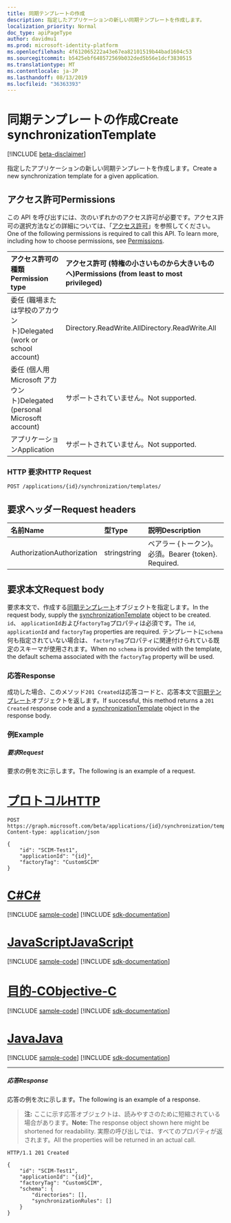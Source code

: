 ```yaml
---
title: 同期テンプレートの作成
description: 指定したアプリケーションの新しい同期テンプレートを作成します。
localization_priority: Normal
doc_type: apiPageType
author: davidmu1
ms.prod: microsoft-identity-platform
ms.openlocfilehash: 4f612065222a43e67ea82101519b44bad1604c53
ms.sourcegitcommit: b5425ebf648572569b032ded5b56e1dcf3830515
ms.translationtype: MT
ms.contentlocale: ja-JP
ms.lasthandoff: 08/13/2019
ms.locfileid: "36363393"
---
```

# <a name="create-synchronizationtemplate"></a><span data-ttu-id="356e0-103">同期テンプレートの作成</span><span class="sxs-lookup"><span data-stu-id="356e0-103">Create synchronizationTemplate</span></span>

[!INCLUDE [beta-disclaimer](../../includes/beta-disclaimer.md)]

<span data-ttu-id="356e0-104">指定したアプリケーションの新しい同期テンプレートを作成します。</span><span class="sxs-lookup"><span data-stu-id="356e0-104">Create a new synchronization template for a given application.</span></span>

## <a name="permissions"></a><span data-ttu-id="356e0-105">アクセス許可</span><span class="sxs-lookup"><span data-stu-id="356e0-105">Permissions</span></span>
<span data-ttu-id="356e0-p101">この API を呼び出すには、次のいずれかのアクセス許可が必要です。アクセス許可の選択方法などの詳細については、「[アクセス許可](/graph/permissions-reference)」を参照してください。</span><span class="sxs-lookup"><span data-stu-id="356e0-p101">One of the following permissions is required to call this API. To learn more, including how to choose permissions, see [Permissions](/graph/permissions-reference).</span></span>

|<span data-ttu-id="356e0-108">アクセス許可の種類</span><span class="sxs-lookup"><span data-stu-id="356e0-108">Permission type</span></span>                        | <span data-ttu-id="356e0-109">アクセス許可 (特権の小さいものから大きいものへ)</span><span class="sxs-lookup"><span data-stu-id="356e0-109">Permissions (from least to most privileged)</span></span>              |
|:--------------------------------------|:---------------------------------------------------------|
|<span data-ttu-id="356e0-110">委任 (職場または学校のアカウント)</span><span class="sxs-lookup"><span data-stu-id="356e0-110">Delegated (work or school account)</span></span>     |<span data-ttu-id="356e0-111">Directory.ReadWrite.All</span><span class="sxs-lookup"><span data-stu-id="356e0-111">Directory.ReadWrite.All</span></span>  |
|<span data-ttu-id="356e0-112">委任 (個人用 Microsoft アカウント)</span><span class="sxs-lookup"><span data-stu-id="356e0-112">Delegated (personal Microsoft account)</span></span> |<span data-ttu-id="356e0-113">サポートされていません。</span><span class="sxs-lookup"><span data-stu-id="356e0-113">Not supported.</span></span>|
|<span data-ttu-id="356e0-114">アプリケーション</span><span class="sxs-lookup"><span data-stu-id="356e0-114">Application</span></span>                            |<span data-ttu-id="356e0-115">サポートされていません。</span><span class="sxs-lookup"><span data-stu-id="356e0-115">Not supported.</span></span>| 

### <a name="http-request"></a><span data-ttu-id="356e0-116">HTTP 要求</span><span class="sxs-lookup"><span data-stu-id="356e0-116">HTTP Request</span></span>
<!-- { "blockType": "ignored" } -->
```http
POST /applications/{id}/synchronization/templates/
```

## <a name="request-headers"></a><span data-ttu-id="356e0-117">要求ヘッダー</span><span class="sxs-lookup"><span data-stu-id="356e0-117">Request headers</span></span>

| <span data-ttu-id="356e0-118">名前</span><span class="sxs-lookup"><span data-stu-id="356e0-118">Name</span></span>           | <span data-ttu-id="356e0-119">型</span><span class="sxs-lookup"><span data-stu-id="356e0-119">Type</span></span>    | <span data-ttu-id="356e0-120">説明</span><span class="sxs-lookup"><span data-stu-id="356e0-120">Description</span></span>|
|:---------------|:--------|:-----------|
| <span data-ttu-id="356e0-121">Authorization</span><span class="sxs-lookup"><span data-stu-id="356e0-121">Authorization</span></span>  | <span data-ttu-id="356e0-122">string</span><span class="sxs-lookup"><span data-stu-id="356e0-122">string</span></span>  | <span data-ttu-id="356e0-p102">ベアラー {トークン}。必須。</span><span class="sxs-lookup"><span data-stu-id="356e0-p102">Bearer {token}. Required.</span></span> |

## <a name="request-body"></a><span data-ttu-id="356e0-125">要求本文</span><span class="sxs-lookup"><span data-stu-id="356e0-125">Request body</span></span>

<span data-ttu-id="356e0-126">要求本文で、作成する[同期テンプレート](../resources/synchronization-synchronizationtemplate.md)オブジェクトを指定します。</span><span class="sxs-lookup"><span data-stu-id="356e0-126">In the request body, supply the [synchronizationTemplate](../resources/synchronization-synchronizationtemplate.md) object to be created.</span></span> <span data-ttu-id="356e0-127">`id`、 `applicationId`および`factoryTag`プロパティは必須です。</span><span class="sxs-lookup"><span data-stu-id="356e0-127">The `id`, `applicationId` and `factoryTag` properties are required.</span></span> <span data-ttu-id="356e0-128">テンプレートに`schema`何も指定されていない場合は、 `factoryTag`プロパティに関連付けられている既定のスキーマが使用されます。</span><span class="sxs-lookup"><span data-stu-id="356e0-128">When no `schema` is provided with the template, the default schema associated with the `factoryTag` property will be used.</span></span>

### <a name="response"></a><span data-ttu-id="356e0-129">応答</span><span class="sxs-lookup"><span data-stu-id="356e0-129">Response</span></span>

<span data-ttu-id="356e0-130">成功した場合、このメソッド`201 Created`は応答コードと、応答本文で[同期テンプレート](../resources/synchronization-synchronizationtemplate.md)オブジェクトを返します。</span><span class="sxs-lookup"><span data-stu-id="356e0-130">If successful, this method returns a `201 Created` response code and a [synchronizationTemplate](../resources/synchronization-synchronizationtemplate.md) object in the response body.</span></span>

### <a name="example"></a><span data-ttu-id="356e0-131">例</span><span class="sxs-lookup"><span data-stu-id="356e0-131">Example</span></span>

##### <a name="request"></a><span data-ttu-id="356e0-132">要求</span><span class="sxs-lookup"><span data-stu-id="356e0-132">Request</span></span>
<span data-ttu-id="356e0-133">要求の例を次に示します。</span><span class="sxs-lookup"><span data-stu-id="356e0-133">The following is an example of a request.</span></span>

# <a name="httptabhttp"></a>[<span data-ttu-id="356e0-134">プロトコル</span><span class="sxs-lookup"><span data-stu-id="356e0-134">HTTP</span></span>](#tab/http)
<!-- {
  "blockType": "request",
  "name": "create_synchronizationtemplate_from_synchronization"
}-->
```http
POST https://graph.microsoft.com/beta/applications/{id}/synchronization/templates
Content-type: application/json

{ 
    "id": "SCIM-Test1",
    "applicationId": "{id}",
    "factoryTag": "CustomSCIM"
}
```
# <a name="ctabcsharp"></a>[<span data-ttu-id="356e0-135">C#</span><span class="sxs-lookup"><span data-stu-id="356e0-135">C#</span></span>](#tab/csharp)
[!INCLUDE [sample-code](../includes/snippets/csharp/create-synchronizationtemplate-from-synchronization-csharp-snippets.md)]
[!INCLUDE [sdk-documentation](../includes/snippets/snippets-sdk-documentation-link.md)]

# <a name="javascripttabjavascript"></a>[<span data-ttu-id="356e0-136">JavaScript</span><span class="sxs-lookup"><span data-stu-id="356e0-136">JavaScript</span></span>](#tab/javascript)
[!INCLUDE [sample-code](../includes/snippets/javascript/create-synchronizationtemplate-from-synchronization-javascript-snippets.md)]
[!INCLUDE [sdk-documentation](../includes/snippets/snippets-sdk-documentation-link.md)]

# <a name="objective-ctabobjc"></a>[<span data-ttu-id="356e0-137">目的-C</span><span class="sxs-lookup"><span data-stu-id="356e0-137">Objective-C</span></span>](#tab/objc)
[!INCLUDE [sample-code](../includes/snippets/objc/create-synchronizationtemplate-from-synchronization-objc-snippets.md)]
[!INCLUDE [sdk-documentation](../includes/snippets/snippets-sdk-documentation-link.md)]

# <a name="javatabjava"></a>[<span data-ttu-id="356e0-138">Java</span><span class="sxs-lookup"><span data-stu-id="356e0-138">Java</span></span>](#tab/java)
[!INCLUDE [sample-code](../includes/snippets/java/create-synchronizationtemplate-from-synchronization-java-snippets.md)]
[!INCLUDE [sdk-documentation](../includes/snippets/snippets-sdk-documentation-link.md)]

---


##### <a name="response"></a><span data-ttu-id="356e0-139">応答</span><span class="sxs-lookup"><span data-stu-id="356e0-139">Response</span></span>
<span data-ttu-id="356e0-140">応答の例を次に示します。</span><span class="sxs-lookup"><span data-stu-id="356e0-140">The following is an example of a response.</span></span>
><span data-ttu-id="356e0-141">**注:** ここに示す応答オブジェクトは、読みやすさのために短縮されている場合があります。</span><span class="sxs-lookup"><span data-stu-id="356e0-141">**Note:** The response object shown here might be shortened for readability.</span></span> <span data-ttu-id="356e0-142">実際の呼び出しでは、すべてのプロパティが返されます。</span><span class="sxs-lookup"><span data-stu-id="356e0-142">All the properties will be returned in an actual call.</span></span>
<!-- {
  "blockType": "response",
  "truncated": true,
  "@odata.type": "microsoft.graph.synchronizationTemplate"
} -->
```http
HTTP/1.1 201 Created

{
    "id": "SCIM-Test1",
    "applicationId": "{id}",
    "factoryTag": "CustomSCIM",
    "schema": {
        "directories": [],
        "synchronizationRules": []
    }
}
```

<!-- uuid: 8fcb5dbc-d5aa-4681-8e31-b001d5168d79
2015-10-25 14:57:30 UTC -->
<!--
{
  "type": "#page.annotation",
  "description": "Create synchronizationTemplate",
  "keywords": "",
  "section": "documentation",
  "tocPath": "",
  "suppressions": [
  ]
}
-->
